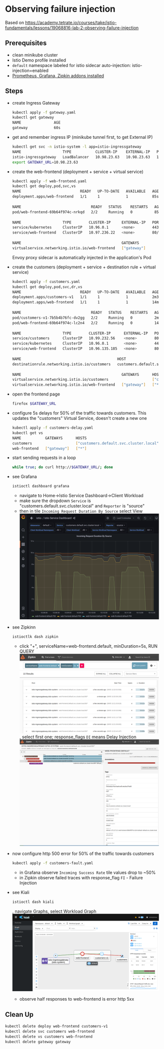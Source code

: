 # Observing failure injection

Based on https://academy.tetrate.io/courses/take/istio-fundamentals/lessons/19068816-lab-2-observing-failure-injection

## Prerequisites

- clean minikube cluster
- Istio Demo profile installed
- `default` namespace labeled for istio sidecar auto-injection: istio-injection=enabled
- [Prometheus, Grafana, Zipkin addons installed](../addons/README.md)

## Steps 

- create Ingress Gateway
	```sh
	kubectl apply -f gateway.yaml
    kubectl get gateway
    NAME               AGE
    gateway            60s    
	```

- get and remember ingress IP (minikube tunnel first, to get External IP)
    ```sh
    kubectl get svc -n istio-system -l app=istio-ingressgateway
    NAME                   TYPE           CLUSTER-IP    EXTERNAL-IP   PORT(S)                                                                      AGE
    istio-ingressgateway   LoadBalancer   10.98.23.63   10.98.23.63   15021:30356/TCP,80:32547/TCP,443:32524/TCP,31400:30726/TCP,15443:30339/TCP   4d4h
    export GATEWAY_URL=10.98.23.63
    ```

- create the web-frontend (deployment + service + virtual service)
    ```sh
    kubectl apply -f web-frontend.yaml
    kubectl get deploy,pod,svc,vs
    NAME                           READY   UP-TO-DATE   AVAILABLE   AGE
    deployment.apps/web-frontend   1/1     1            1           85s

    NAME                                READY   STATUS    RESTARTS   AGE
    pod/web-frontend-69b64f974c-nrkqd   2/2     Running   0          85s

    NAME                   TYPE        CLUSTER-IP     EXTERNAL-IP   PORT(S)   AGE
    service/kubernetes     ClusterIP   10.96.0.1      <none>        443/TCP   237d
    service/web-frontend   ClusterIP   10.97.236.22   <none>        80/TCP    85s

    NAME                                              GATEWAYS               HOSTS   AGE
    virtualservice.networking.istio.io/web-frontend   ["gateway"]            ["*"]   85s
    ```
    Envoy proxy sidecar is automatically injected in the application's Pod

- create the customers (deployment + service + destination rule + virtual service)
    ```sh
    kubectl apply -f customers.yaml
    kubectl get deploy,pod,svc,dr,vs
    NAME                           READY   UP-TO-DATE   AVAILABLE   AGE
    deployment.apps/customers-v1   1/1     1            1           2m32s
    deployment.apps/web-frontend   1/1     1            1           14m

    NAME                                READY   STATUS    RESTARTS   AGE
    pod/customers-v1-7b5b4b76fc-dv2gg   2/2     Running   0          2m32s
    pod/web-frontend-69b64f974c-lc2n4   2/2     Running   0          14m

    NAME                   TYPE        CLUSTER-IP      EXTERNAL-IP   PORT(S)   AGE
    service/customers      ClusterIP   10.99.232.56    <none>        80/TCP    2m32s
    service/kubernetes     ClusterIP   10.96.0.1       <none>        443/TCP   240d
    service/web-frontend   ClusterIP   10.96.135.185   <none>        80/TCP    14m

    NAME                                            HOST                                  AGE
    destinationrule.networking.istio.io/customers   customers.default.svc.cluster.local   2m32s

    NAME                                              GATEWAYS      HOSTS                                     AGE
    virtualservice.networking.istio.io/customers                    ["customers.default.svc.cluster.local"]   2m32s
    virtualservice.networking.istio.io/web-frontend   ["gateway"]   ["*"]                                     14m
    ```

- open the frontend page
    ```sh
    firefox $GATEWAY_URL
    ```

- configure 5s delays for 50% of the traffic towards customers. This updates the "customers" Virtual Service, doesn't create a new one
    ```sh
    kubectl apply -f customers-delay.yaml
    kubectl get vs
    NAME           GATEWAYS      HOSTS                                     AGE
    customers                    ["customers.default.svc.cluster.local"]   26m
    web-frontend   ["gateway"]   ["*"]                                     38m
    ```

- start sending requests in a loop
    ```sh
    while true; do curl http://$GATEWAY_URL/; done
    ```

- see Grafana
    ```sh
    istioctl dashboard grafana
    ```
  - navigate to Home->Istio Service Dashboard->Client Workload
  - make sure the dropdown `Service` is "customers.default.svc.cluster.local" and `Reporter` is "source"
  - then in tile `Incoming Request Duration By Source` select View
  ![Grafana request duration](./grafana.png)

- see Zipkinn
    ```sh
    istioctlk dash zipkin
    ```
  - click "+", serviceName=web-frontend.default, minDuration=5s, RUN QUERY
  ![Zipkin trace list](./zipkin-trace-list.png)
  , select first one; response_flags `DI` means Delay Injection
  ![Zipkin trace list](./zipkin-single-trace.png)

- now configure http 500 error for 50% of the traffic towards customers
    ```sh
    kubectl apply -f customers-fault.yaml
    ```
    - in Grafana observe `Incoming Success Rate` tile values drop to ~50%
    - in Zipkin observe failed traces with response_flag `FI` - Failure Injection

- see Kiali
    ```sh
    istioctl dash kiali
    ```
    , navigate Graphs, select Workload Graph
    ![Kiali workload graph](./kiali-workload-graph.png)
    - observe half responses to web-frontend is error http 5xx

## Clean Up

```sh
kubectl delete deploy web-frontend customers-v1
kubectl delete svc customers web-frontend
kubectl delete vs customers web-frontend
kubectl delete gateway gateway
```